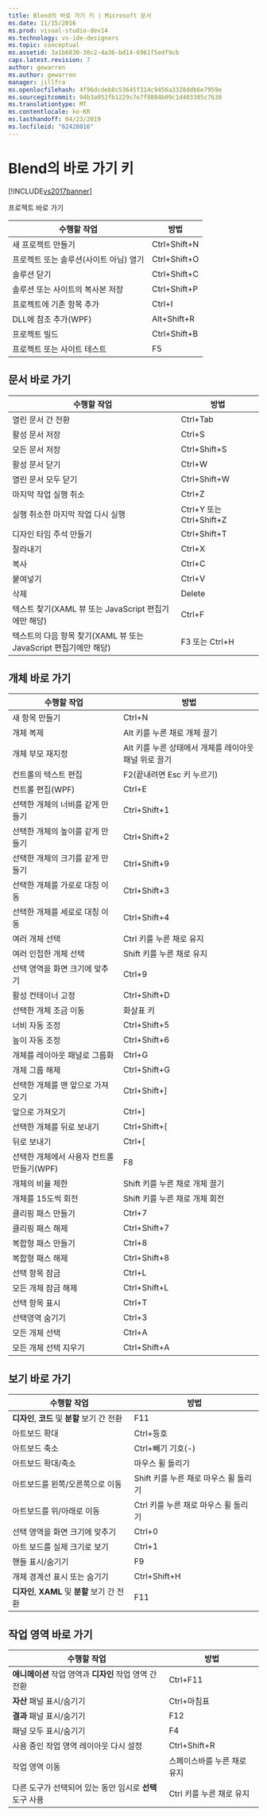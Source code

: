 ```yaml
---
title: Blend의 바로 가기 키 | Microsoft 문서
ms.date: 11/15/2016
ms.prod: visual-studio-dev14
ms.technology: vs-ide-designers
ms.topic: conceptual
ms.assetid: 3a1b6830-30c2-4a36-bd14-6961f5edf9cb
caps.latest.revision: 7
author: gewarren
ms.author: gewarren
manager: jillfra
ms.openlocfilehash: 4f96dcdeb8c53645f314c9456a3328ddb6e7959e
ms.sourcegitcommit: 94b3a052fb1229c7e7f8804b09c1d403385c7630
ms.translationtype: MT
ms.contentlocale: ko-KR
ms.lasthandoff: 04/23/2019
ms.locfileid: "62428016"
---
```

# <a name="keyboard-shortcuts-in-blend"></a>Blend의 바로 가기 키
[!INCLUDE[vs2017banner](../includes/vs2017banner.md)]

프로젝트 바로 가기  
  
|수행할 작업|방법|  
|----------------|-------------|  
|새 프로젝트 만들기|Ctrl+Shift+N|  
|프로젝트 또는 솔루션(사이트 아님) 열기|Ctrl+Shift+O|  
|솔루션 닫기|Ctrl+Shift+C|  
|솔루션 또는 사이트의 복사본 저장|Ctrl+Shift+P|  
|프로젝트에 기존 항목 추가|Ctrl+I|  
|DLL에 참조 추가(WPF)|Alt+Shift+R|  
|프로젝트 빌드|Ctrl+Shift+B|  
|프로젝트 또는 사이트 테스트|F5|  
  
## <a name="document-shortcuts"></a>문서 바로 가기  
  
|수행할 작업|방법|  
|----------------|-------------|  
|열린 문서 간 전환|Ctrl+Tab|  
|활성 문서 저장|Ctrl+S|  
|모든 문서 저장|Ctrl+Shift+S|  
|활성 문서 닫기|Ctrl+W|  
|열린 문서 모두 닫기|Ctrl+Shift+W|  
|마지막 작업 실행 취소|Ctrl+Z|  
|실행 취소한 마지막 작업 다시 실행|Ctrl+Y 또는 Ctrl+Shift+Z|  
|디자인 타임 주석 만들기|Ctrl+Shift+T|  
|잘라내기|Ctrl+X|  
|복사|Ctrl+C|  
|붙여넣기|Ctrl+V|  
|삭제|Delete|  
|텍스트 찾기(XAML 뷰 또는 JavaScript 편집기에만 해당)|Ctrl+F|  
|텍스트의 다음 항목 찾기(XAML 뷰 또는 JavaScript 편집기에만 해당)|F3 또는 Ctrl+H|  
  
## <a name="object-shortcuts"></a>개체 바로 가기  
  
|수행할 작업|방법|  
|----------------|-------------|  
|새 항목 만들기|Ctrl+N|  
|개체 복제|Alt 키를 누른 채로 개체 끌기|  
|개체 부모 재지정|Alt 키를 누른 상태에서 개체를 레이아웃 패널 위로 끌기|  
|컨트롤의 텍스트 편집|F2(끝내려면 Esc 키 누르기)|  
|컨트롤 편집(WPF)|Ctrl+E|  
|선택한 개체의 너비를 같게 만들기|Ctrl+Shift+1|  
|선택한 개체의 높이를 같게 만들기|Ctrl+Shift+2|  
|선택한 개체의 크기를 같게 만들기|Ctrl+Shift+9|  
|선택한 개체를 가로로 대칭 이동|Ctrl+Shift+3|  
|선택한 개체를 세로로 대칭 이동|Ctrl+Shift+4|  
|여러 개체 선택|Ctrl 키를 누른 채로 유지|  
|여러 인접한 개체 선택|Shift 키를 누른 채로 유지|  
|선택 영역을 화면 크기에 맞추기|Ctrl+9|  
|활성 컨테이너 고정|Ctrl+Shift+D|  
|선택한 개체 조금 이동|화살표 키|  
|너비 자동 조정|Ctrl+Shift+5|  
|높이 자동 조정|Ctrl+Shift+6|  
|개체를 레이아웃 패널로 그룹화|Ctrl+G|  
|개체 그룹 해제|Ctrl+Shift+G|  
|선택한 개체를 맨 앞으로 가져오기|Ctrl+Shift+]|  
|앞으로 가져오기|Ctrl+]|  
|선택한 개체를 뒤로 보내기|Ctrl+Shift+[|  
|뒤로 보내기|Ctrl+[|  
|선택한 개체에서 사용자 컨트롤 만들기(WPF)|F8|  
|개체의 비율 제한|Shift 키를 누른 채로 개체 끌기|  
|개체를 15도씩 회전|Shift 키를 누른 채로 개체 회전|  
|클리핑 패스 만들기|Ctrl+7|  
|클리핑 패스 해제|Ctrl+Shift+7|  
|복합형 패스 만들기|Ctrl+8|  
|복합형 패스 해제|Ctrl+Shift+8|  
|선택 항목 잠금|Ctrl+L|  
|모든 개체 잠금 해제|Ctrl+Shift+L|  
|선택 항목 표시|Ctrl+T|  
|선택영역 숨기기|Ctrl+3|  
|모든 개체 선택|Ctrl+A|  
|모든 개체 선택 지우기|Ctrl+Shift+A|  
  
## <a name="view-shortcuts"></a>보기 바로 가기  
  
|수행할 작업|방법|  
|----------------|-------------|  
|**디자인**, **코드** 및 **분할** 보기 간 전환|F11|  
|아트보드 확대|Ctrl+등호|  
|아트보드 축소|Ctrl+빼기 기호(-)|  
|아트보드 확대/축소|마우스 휠 돌리기|  
|아트보드를 왼쪽/오른쪽으로 이동|Shift 키를 누른 채로 마우스 휠 돌리기|  
|아트보드를 위/아래로 이동|Ctrl 키를 누른 채로 마우스 휠 돌리기|  
|선택 영역을 화면 크기에 맞추기|Ctrl+0|  
|아트 보드를 실제 크기로 보기|Ctrl+1|  
|핸들 표시/숨기기|F9|  
|개체 경계선 표시 또는 숨기기|Ctrl+Shift+H|  
|**디자인**, **XAML** 및 **분할** 보기 간 전환|F11|  
  
## <a name="workspace-shortcuts"></a>작업 영역 바로 가기  
  
|수행할 작업|방법|  
|----------------|-------------|  
|**애니메이션** 작업 영역과 **디자인** 작업 영역 간 전환|Ctrl+F11|  
|**자산** 패널 표시/숨기기|Ctrl+마침표|  
|**결과** 패널 표시/숨기기|F12|  
|패널 모두 표시/숨기기|F4|  
|사용 중인 작업 영역 레이아웃 다시 설정|Ctrl+Shift+R|  
|작업 영역 이동|스페이스바를 누른 채로 유지|  
|다른 도구가 선택되어 있는 동안 임시로 **선택** 도구 사용|Ctrl 키를 누른 채로 유지|
